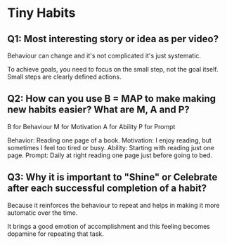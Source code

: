 # Tiny Habits  

## Q1: Most interesting story or idea as per video?  

Behaviour can change and it's not complicated it's just systematic.

To achieve goals, you need to focus on the small step, not the goal itself. Small steps are clearly defined actions.  

## Q2: How can you use B = MAP to make making new habits easier? What are M, A and P?  

B for Behaviour
M for Motivation
A for Ability
P for Prompt

Behavior: Reading one page of a book.
Motivation: I enjoy reading, but sometimes I feel too tired or busy.
Ability: Starting with reading just one page.
Prompt: Daily at right reading one page just before going to bed.  

## Q3: Why it is important to "Shine" or Celebrate after each successful completion of a habit?  

Because it reinforces the behaviour to repeat and helps in making it more automatic over the time.

It brings a good emotion of accomplishment and this feeling becomes dopamine for repeating that task.
